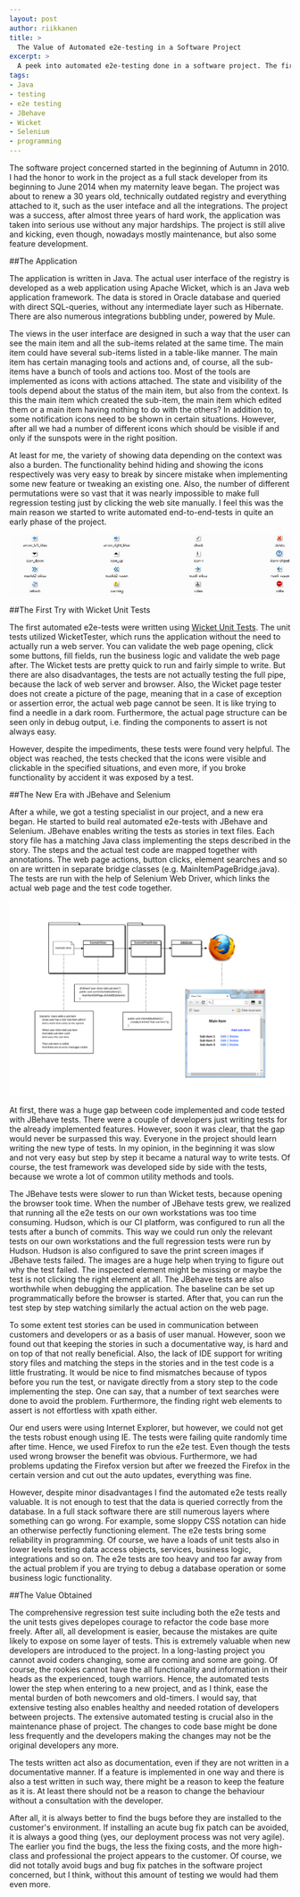 ```yaml
---
layout: post
author: riikkanen
title: >
  The Value of Automated e2e-testing in a Software Project
excerpt: >
  A peek into automated e2e-testing done in a software project. The first try with Wicket Page Tester. The second and more sophisticated version with JBehave and Selenium.
tags:
- Java
- testing
- e2e testing
- JBehave
- Wicket
- Selenium
- programming
---
```


The software project concerned started in the beginning of Autumn in 2010. I had the honor to work in the project as a full stack developer from its beginning to June 2014 when my maternity leave began. The project was about to renew a 30 years old, technically outdated registry and everything attached to it, such as the user inteface and all the integrations. The project was a success, after almost three years of hard work, the application was taken into serious use without any major hardships. The project is still alive and kicking, even though, nowadays mostly maintenance, but also some feature development. 

##The Application

The application is written in Java. The actual user interface of the registry is developed as a web application using Apache Wicket, which is an Java web application framework. The data is stored in Oracle database and queried with direct SQL-queries, without any intermediate layer such as Hibernate. There are also numerous integrations bubbling under, powered by Mule. 

The views in the user interface are designed in such a way that the user can see the main item and all the sub-items related at the same time. The main item could have several sub-items listed in a table-like manner. The main item has certain managing tools and actions and, of course, all the sub-items have a bunch of tools and actions too. Most of the tools are implemented as icons with actions attached. The state and visibility of the tools depend about the status of the main item, but also from the context. Is this the main item which created the sub-item, the main item which edited them or a main item having nothing to do with the others? In addition to, some notification icons need to be shown in certain situations. However, after all we had a number of different icons which should be visible if and only if the sunspots were in the right position. 

At least for me, the variety of showing data depending on the context was also a burden. The functionality behind hiding and showing the icons respectively was very easy to break by sincere mistake when implementing some new feature or tweaking an existing one. Also, the number of different permutations were so vast that it was nearly impossible to make full regression testing just by clicking the web site manually. I feel this was the main reason we started to write automated end-to-end-tests in quite an early phase of the project.

![A bunch of icons](/img/value-of-e2e-testing/ikonit.JPG)

##The First Try with Wicket Unit Tests

The first automated e2e-tests were written using [Wicket Unit Tests](https://cwiki.apache.org/confluence/display/WICKET/Unit+Test). The unit tests utilized WicketTester, which runs the application without the need to actually run a web server. You can validate the web page opening, click some buttons, fill fields, run the business logic and validate the web page after. The Wicket tests are pretty quick to run and fairly simple to write. But there are also disadvantages, the tests are not actually testing the full pipe, because the lack of web server and browser. Also, the Wicket page tester does not create a picture of the page, meaning that in a case of exception or assertion error, the actual web page cannot be seen. It is like trying to find a needle in a dark room. Furthermore, the actual page structure can be seen only in debug output, i.e. finding the components to assert is not always easy. 

However, despite the impediments, these tests were found very helpful. The object was reached, the tests checked that the icons were visible and clickable in the specified situations, and even more, if you broke functionality by accident it was exposed by a test.

##The New Era with JBehave and Selenium

After a while, we got a testing specialist in our project, and a new era began. He started to build real automated e2e-tests with JBehave and Selenium. JBehave enables writing the tests as stories in text files. Each story file has a matching Java class implementing the steps described in the story. The steps and the actual test code are mapped together with annotations. The web page actions, button clicks, element searches and so on are written in separate bridge classes (e.g. MainItemPageBridge.java). The tests are run with the help of Selenium Web Driver, which links the actual web page and the test code together.

![An example of JBehave and Selenium in action](/img/value-of-e2e-testing/jbehave.png)

At first, there was a huge gap between code implemented and code tested with JBehave tests. There were a couple of developers just writing tests for the already implemented features. However, soon it was clear, that the gap would never be surpassed this way. Everyone in the project should learn writing the new type of tests. In my opinion, in the beginning it was slow and not very easy but step by step it became a natural way to write tests. Of course, the test framework was developed side by side with the tests, because we wrote a lot of common utility methods and tools.

The JBehave tests were slower to run than Wicket tests, because opening the browser took time. When the number of JBehave tests grew, we realized that running all the e2e tests on our own workstations was too time consuming. Hudson, which is our CI platform, was configured to run all the tests after a bunch of commits. This way we could run only the relevant tests on our own workstations and the full regression tests were run by Hudson. Hudson is also configured to save the print screen images if JBehave tests failed. The images are a huge help when trying to figure out why the test failed. The inspected element might be missing or maybe the test is not clicking the right element at all. The JBehave tests are also worthwhile when debugging the application. The baseline can be set up programmatically before the browser is started. After that, you can run the test step by step watching similarly the actual action on the web page.

To some extent test stories can be used in communication between customers and developers or as a basis of user manual. However, soon we found out that keeping the stories in such a documentative way, is hard and on top of that not really beneficial. Also, the lack of IDE support for writing story files and matching the steps in the stories and in the test code is a little frustrating. It would be nice to find mismatches because of typos before you run the test, or navigate directly from a story step to the code implementing the step. One can say, that a number of text searches were done to avoid the problem. Furthermore, the finding right web elements to assert is not effortless with xpath either.

Our end users were using Internet Explorer, but however, we could not get the tests robust enough using IE. The tests were failing quite randomly time after time. Hence, we used Firefox to run the e2e test. Even though the tests used wrong browser the benefit was obvious. Furthermore, we had problems updating the Firefox version but after we freezed the Firefox in the certain version and cut out the auto updates, everything was fine.

However, despite minor disadvantages I find the automated e2e tests really valuable. It is not enough to test that the data is queried correctly from the database. In a full stack software there are still numerous layers where something can go wrong. For example, some sloppy CSS notation can hide an otherwise perfectly functioning element. The e2e tests bring some reliability in programming. Of course, we have a loads of unit tests also in lower levels testing data access objects, services, business logic, integrations and so on. The e2e tests are too heavy and too far away from the actual problem if you are trying to debug a database operation or some business logic functionality.

##The Value Obtained

The comprehensive regression test suite including both the e2e tests and the unit tests gives depelopes courage to refactor the code base more freely. After all, all development is easier, because the mistakes are quite likely to expose on some layer of tests. This is extremely valuable when new developers are introduced to the project. In a long-lasting project you cannot avoid coders changing, some are coming and some are going. Of course, the rookies cannot have the all functionality and information in their heads as the experienced, tough warriors. Hence, the automated tests lower the step when entering to a new project, and as I think, ease the mental burden of both newcomers and old-timers. I would say, that extensive testing also enables healthy and needed rotation of developers between projects. The extensive automated testing is crucial also in the maintenance phase of project. The changes to code base might be done less frequently and the developers making the changes may not be the original developers any more.

The tests written act also as documentation, even if they are not written in a documentative manner. If a feature is implemented in one way and there is also a test written in such way, there might be a reason to keep the feature as it is. At least there should not be a reason to change the behaviour without a consultation with the developer.

After all, it is always better to find the bugs before they are installed to the customer's environment. If installing an acute bug fix patch can be avoided, it is always a good thing (yes, our deployment process was not very agile). The earlier you find the bugs, the less the fixing costs, and the more high-class and professional the project appears to the customer. Of course, we did not totally avoid bugs and bug fix patches in the software project concerned, but I think, without this amount of testing we would had them even more.